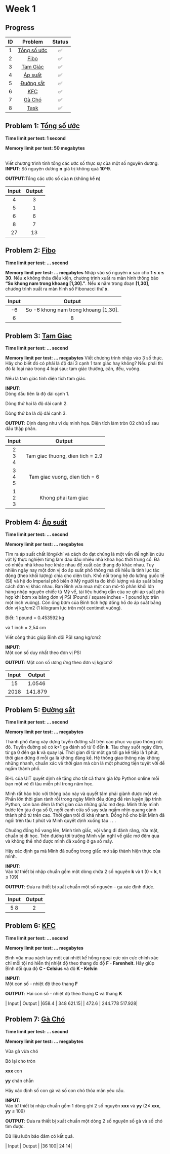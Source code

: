 # Week 1

## Progress
|ID   | Problem | Status 
|:---:|:---:|:---:|
|1 | [Tổng số ước](https://github.com/trankha1655/CS114_ML/blob/main/Assignments/Tu%E1%BA%A7n%201%20-%20warm%20up/Tong_Uoc_So.py) | 	:white_check_mark: 
|2 |[Fibo](https://github.com/trankha1655/CS114_ML/blob/main/Assignments/Tu%E1%BA%A7n%201%20-%20warm%20up/fibo.py)| :white_check_mark: 
|3 | [Tam Giác](https://github.com/trankha1655/CS114_ML/blob/main/Assignments/Tu%E1%BA%A7n%201%20-%20warm%20up/Tam_Giac) | :white_check_mark:
|4 | [Áp suất](https://github.com/trankha1655/CS114_ML/blob/main/Assignments/Tu%E1%BA%A7n%201%20-%20warm%20up/Ap_Suat.py)| :white_check_mark:
|5 | [Đường sắt](https://github.com/trankha1655/CS114_ML/blob/main/Assignments/Tu%E1%BA%A7n%201%20-%20warm%20up/Duong_Sat.py)| :white_check_mark:
|6 | [KFC](https://github.com/trankha1655/CS114_ML/blob/main/Assignments/Tu%E1%BA%A7n%201%20-%20warm%20up/KFC.py)| :white_check_mark:
|7 | [Gà Chó](https://github.com/trankha1655/CS114_ML/blob/main/Assignments/Tu%E1%BA%A7n%201%20-%20warm%20up/Ga_Cho.py) | :white_check_mark:
|8 | [Task](https://github.com/trankha1655/CS114_ML/blob/main/Assignments/Tu%E1%BA%A7n%201%20-%20warm%20up/Task.py) | :white_check_mark:
## Problem 1: [Tổng số ước](https://github.com/trankha1655/CS114_ML/blob/main/Assignments/Tu%E1%BA%A7n%201%20-%20warm%20up/Tong_Uoc_So.py)
**Time limit per test: 1 second**

**Memory limit per test: 50 megabytes**

<br/>Viết chương trình tính tổng các ước số thực sự của một số nguyên dương.
**INPUT**:  Số nguyên dương **n** giá trị không quá **10^9**.

**OUTPUT**:Tổng các ước số của **n** (không kể **n**)

| Input | Output |
|:---:|:---:|
| 4 | 3 |
| 5 | 1 |
| 6 | 6 |
| 8 | 7 |
| 27 | 13 |

## Problem 2: [Fibo](https://github.com/trankha1655/CS114_ML/blob/main/Assignments/Tu%E1%BA%A7n%201%20-%20warm%20up/fibo.py)
**Time limit per test: ... second**

**Memory limit per test: ... megabytes**
Nhập vào số nguyên **x** sao cho **1 ≤ x ≤ 30**. Nếu **x** không thỏa điều kiện, chương trình xuất ra màn hình thông báo **“So <x> khong nam trong khoang [1,30].”**. Nếu **x** nằm trong đoạn **[1,30]**, chương trình xuất ra màn hình số Fibonacci thứ **x**.



| Input | Output |
|:---:|:---:|
| -6 | 	So -6 khong nam trong khoang [1,30].|
| 6 | 8 |

## Problem 3: [Tam Giac](https://github.com/trankha1655/CS114_ML/blob/main/Assignments/Tu%E1%BA%A7n%201%20-%20warm%20up/Tam_giac.py)
**Time limit per test: ... second**

**Memory limit per test: ... megabytes**
Viết chương trình nhập vào 3 số thực. Hãy cho biết đó có phải là độ dài 3 cạnh 1 tam giác hay không? Nếu phải thì đó là loại nào trong 4 loại sau: tam giác thường, cân, đều, vuông.

Nếu là tam giác tính diện tích tam giác.

**INPUT**:  
Dòng đầu tiên là độ dài cạnh 1.

Dòng thứ hai là độ dài cạnh 2.

Dòng thứ ba là độ dài cạnh 3.

**OUTPUT**: 
Định dạng như ví dụ minh họa. Diện tích làm tròn 02 chữ số sau dấu thập phân.

| Input | Output |
|:---: |:---:|
| 2 <br/> 3 <br/> 4| Tam giac thuong, dien tich = 2.9 |
| 3 <br/> 4 <br/> 5 | Tam giac vuong, dien tich = 6 |
| 1 <br/> 2 <br/> 3| Khong phai tam giac |

## Problem 4: [Áp suất](https://github.com/trankha1655/CS114_ML/blob/main/Assignments/Tu%E1%BA%A7n%201%20-%20warm%20up/Ap_suat.py)
**Time limit per test: ... second**

**Memory limit per test: ... megabytes**

Tìm ra áp suất chất lỏng/khí và cách đo đạt chúng là một vấn đề nghiên cứu vật lý thực nghiệm từng làm đau đầu nhiều nhà khoa học thời trung cổ. Đã có nhiều nhà khoa học khác nhau đề xuất các thang đo khác nhau. Tuy nhiên ngày nay một đơn vị đo áp suất phổ thông mà dễ hiểu là tính lực tác động (theo khối lượng) chia cho diện tích. Khổ nổi trong hệ đo lường quốc tế (SI) và hệ đo Imperial phổ biến ở Mỹ người ta đo khối lượng và áp suất bằng cách đơn vị khác nhau. Bạn Bình vừa mua một con mô-tô phân khối lớn hàng nhập nguyên chiếc từ Mỹ về, tài liệu hướng dẫn của xe ghi áp suất phù hợp khi bơm xe bằng đơn vị PSI (Pound / square inches - 1 pound lực trên một inch vuông). Còn ống bơm của Bình tích hợp đồng hồ đo áp suất bằng đơn vị kg/cm2 (1 kilogram lực trên một centimét vuông).

Biết: 1 pound = 0.453592 kg

và 1 inch = 2,54 cm

Viết công thức giúp Bình đổi PSI sang kg/cm2

**INPUT**:  
Một con số duy nhất theo đơn vị PSI

**OUTPUT**: 
Một con số ương ứng theo đơn vị kg/cm2


| Input | Output |
|:---:|:---:|
| 15 | 	1.0546|
| 2018 | 	141.879|

## Problem 5: [Đường sắt](https://github.com/trankha1655/CS114_ML/blob/main/Assignments/Tu%E1%BA%A7n%201%20-%20warm%20up/Duong_sat.py)
**Time limit per test: ... second**

**Memory limit per test: ... megabytes**

Thành phố đang xây dựng tuyến đường sắt trên cao phục vụ giao thông nội đô. Tuyến đường sẽ có **k**+1 ga đánh số từ 0 đến **k**. Tàu chạy suốt ngày đêm, từ ga 0 đến ga **k** và quay lại. Thời gian đi từ một ga tới ga kế tiếp là 1 phút, thời gian dừng ở mỗi ga là không đáng kể. Hệ thống giao thông này không những nhanh, chuẩn xác về thời gian mà còn là một phương tiện tuyệt vời để ngắm thành phố.

BHL của UIT quyết định sẽ tặng cho tất cả tham gia lớp Python online mỗi bạn một vé đi tàu miễn phí trong năm học.

Minh rất háo hức với thông báo này và quyết tâm phải giành được một vé. Phần lớn thời gian rảnh rỗi trong ngày Minh đều dùng để rèn luyện lập trình Python, còn ban đêm là thời gian của những giấc mơ đẹp. Minh thấy mình bước lên tàu ở ga số 0, ngồi cạnh cửa sổ say sưa ngắm nhìn quang cảnh thành phố từ trên cao. Thời gian trôi đi khá nhanh. Đồng hồ cho biết Minh đã ngồi trên tàu t phút và Minh quyết định xuống tàu . . .

Chuông đồng hồ vang lên, Minh tỉnh giấc, vội vàng đi đánh răng, rửa mặt, chuẩn bị đi học. Trên đường tới trường Minh vẫn nghĩ về giấc mơ đêm qua và không thể nhớ được mình đã xuống ở ga số mấy.

Hãy xác định ga mà Minh đã xuống trong giấc mơ sắp thành hiện thực của mình.

**INPUT**:  
Vào từ thiết bị nhập chuẩn gồm một dòng chứa 2 số nguyên **k** và **t** (0 < **k**, **t** ≤ 109)

**OUTPUT**: 
Đưa ra thiết bị xuất chuẩn một số nguyên – ga xác định được.


| Input | Output |
|:---:|:---:|
| 5  8 | 	2|

## Problem 6: [KFC](https://github.com/trankha1655/CS114_ML/blob/main/Assignments/Tu%E1%BA%A7n%201%20-%20warm%20up/KFC.py)
**Time limit per test: ... second**

**Memory limit per test: ... megabytes**

Bình vừa mua xách tay một cái nhiệt kế hồng ngoại cực xịn cực chính xác chỉ mỗi tội nó hiển thị nhiệt độ theo thang đo độ **F - Farenheit**. Hãy giúp Bình đổi qua độ **C - Celsius** và độ **K - Kelvin**

**INPUT**:  
Một con số - nhiệt độ theo thang **F**

**OUTPUT**: 
Hai con số - nhiệt độ theo thang **C** và thang **K**


| Input | Output |
|658.4  |	 348 621.15|
| 472.6 | 244.778 517.928|



## Problem 7: [Gà Chó](https://github.com/trankha1655/CS114_ML/blob/main/Assignments/Tu%E1%BA%A7n%201%20-%20warm%20up/Ga_Cho.py)
**Time limit per test: ... second**

**Memory limit per test: ... megabytes**

Vừa gà vừa chó

Bó lại cho tròn

**xxx** con

**yy** chân chẵn

Hãy xác định số con gà và số con chó thỏa mãn yêu cầu.

**INPUT**:  
Vào từ thiết bị nhập chuẩn gồm 1 dòng ghi 2 số nguyên **xxx** và **yy** (2≤ **xxx**, **yy** ≤ 109)

**OUTPUT**: 
Đưa ra thiết bị xuất chuẩn một dòng 2 số nguyên số gà và số chó tìm được.

Dữ liệu luôn bảo đảm có kết quả.


| Input | Output |
|36 100|	 24 14|







